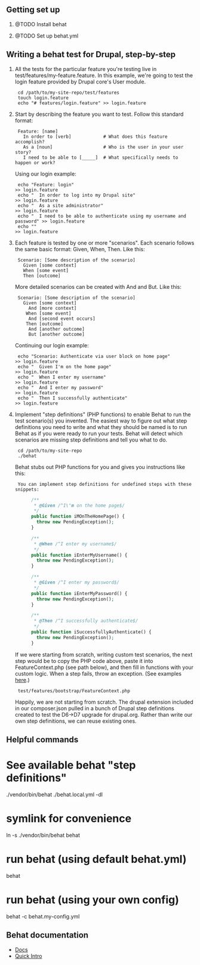 Getting set up
---------------

1. @TODO Install behat

1. @TODO Set up behat.yml


Writing a behat test for Drupal, step-by-step
---------------------------------------------

1. All the tests for the particular feature you're testing live in
   test/features/my-feature.feature. In this example, we're going to test the login
   feature provided by Drupal core's User module.

        cd /path/to/my-site-repo/test/features
        touch login.feature
        echo "# features/login.feature" >> login.feature

1. Start by describing the feature you want to test. Follow this standard format:

        Feature: [name]
          In order to [verb]            # What does this feature accomplish?
          As a [noun]                   # Who is the user in your user story?
          I need to be able to [_____]  # What specifically needs to happen or work?

   Using our login example:

        echo "Feature: login"                                                     >> login.feature
        echo "  In order to log into my Drupal site"                              >> login.feature
        echo "  As a site administrator"                                          >> login.feature
        echo "  I need to be able to authenticate using my username and password" >> login.feature
        echo ""                                                                   >> login.feature

1. Each feature is tested by one or more "scenarios". Each scenario follows the
   same basic format: Given, When, Then. Like this:

        Scenario: [Some description of the scenario]
          Given [some context]
          When [some event]
          Then [outcome]
   
   More detailed scenarios can be created with And and But. Like this:

        Scenario: [Some description of the scenario]
          Given [some context]
            And [more context]
           When [some event]
            And [second event occurs]
           Then [outcome]
            And [another outcome]
            But [another outcome]

   Continuing our login example:

        echo "Scenario: Authenticate via user block on home page"               >> login.feature
        echo "  Given I'm on the home page"                                     >> login.feature
        echo "  When I enter my username"                                       >> login.feature
        echo "  And I enter my password"                                        >> login.feature
        echo "  Then I successfully authenticate"                               >> login.feature

1. Implement "step definitions" (PHP functions) to enable Behat to run the test
   scenario(s) you invented. The easiest way to figure out what step definitions
   you need to write and what they should be named is to run Behat as if you
   were ready to run your tests. Behat will detect which scenarios are missing
   step definitions and tell you what to do.

        cd /path/to/my-site-repo
        ./behat

   Behat stubs out PHP functions for you and gives you instructions like this:

        You can implement step definitions for undefined steps with these snippets:

    ```php
          /**
           * @Given /^I\'m on the home page$/
           */
          public function iMOnTheHomePage() {
            throw new PendingException();
          }

          /**
           * @When /^I enter my username$/
           */
          public function iEnterMyUsername() {
            throw new PendingException();
          }

          /**
           * @Given /^I enter my password$/
           */
          public function iEnterMyPassword() {
            throw new PendingException();
          }

          /**
           * @Then /^I successfully authenticate$/
           */
          public function iSuccessfullyAuthenticate() {
            throw new PendingException();
          }
    ```

   If we were starting from scratch, writing custom test scenarios, the
   next step would be to copy the PHP code above, paste it into
   FeatureContext.php (see path below), and then fill in functions with your
   custom logic. When a step fails, throw an exception. (See examples
   [here](http://docs.behat.org/quick_intro.html#writing-your-step-definitions).)

        test/features/bootstrap/FeatureContext.php
 
   Happily, we are not starting from scratch. The drupal extension included in
   our composer.json pulled in a bunch of Drupal step definitions created to
   test the D6->D7 upgrade for drupal.org. Rather than write our own step
   definitions, we can reuse existing ones.



Helpful commands
-----------------
# See available behat "step definitions"
./vendor/bin/behat ./behat.local.yml -dl

# symlink for convenience
ln -s ./vendor/bin/behat behat

# run behat (using default behat.yml)
behat

# run behat (using your own config)
behat -c behat.my-config.yml


Behat documentation
--------------------
 - [Docs](http://docs.behat.org/quick_intro.html)
 - [Quick Intro](http://docs.behat.org/quick_intro.html)

